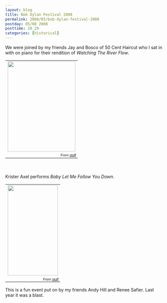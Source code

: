 ```yaml
---
layout: blog
title: Bob Dylan Festival 2008
permalink: 2008/05/bob-dylan-festival-2008
postday: 05/08 2008
posttime: 20_29
categories: [historical]
---
```


<p>We were joined by my friends Jay and Bosco of 50 Cent Haircut who I sat in with on piano for their rendition of <i>Watching The River Flow</i>.</p>
<p>

<table style="width:auto;"><tr><td><a href="https://picasaweb.google.com/lh/photo/bE3wqD5gNLPIpIryVonlWw?feat=embedwebsite"><img src="https://lh3.googleusercontent.com/_aJ4urxfgN9A/TXXhS1-iMnI/AAAAAAAAInQ/Fy0TDCS1-b4/s288/k_at_dylanfest_08.jpg" height="288" width="216" /></a></td></tr><tr><td style="font-family:arial,sans-serif; font-size:11px; text-align:right">From <a href="https://picasaweb.google.com/krister.axel/Stuff?feat=embedwebsite">stuff</a></td></tr></table>

<br /><br />Krister Axel performs <i>Baby Let Me Follow You Down</i>.<br />
<table style="width:auto;"><tr><td><a href="https://picasaweb.google.com/lh/photo/gsOOfXD0V6Pm3q9lt3QDQg?feat=embedwebsite"><img src="https://lh4.googleusercontent.com/_aJ4urxfgN9A/TXXhqfstlSI/AAAAAAAAInY/6hkEJJi3vLc/s288/NewDylanFlyer-1.gif" height="288" width="160" /></a></td></tr><tr><td style="font-family:arial,sans-serif; font-size:11px; text-align:right">From <a href="https://picasaweb.google.com/krister.axel/Stuff?feat=embedwebsite">stuff</a></td></tr></table>
This is a fun event put on by my friends Andy Hill and Renee Safier. Last year it was a blast.</p>
